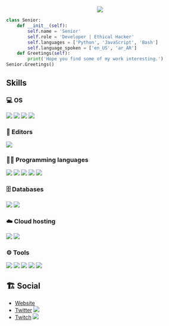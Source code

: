 
#
<p align=center>
<a href="https://discord.com/users/355579366991986688">
</a>
  </p>
<p align=center>
 <img src="https://komarev.com/ghpvc/?username=9z8-X7&style=for-the-badge&logo=Streamlit&color=blueviolet&logo=Bookmeter">
  </p>

```python
class Senior:
    def __init__(self):
        self.name = 'Senior'
        self.role = 'Developer | Ethical Hacker'
        self.languages = ['Python', 'JavaScript', 'Bash']
        self.language_spoken = ['en_US', 'ar_AR']
    def Greetings(self):
        print('Hope you find some of my work interesting.')
Senior.Greetings()
```


## Skills
### 💻 OS
![](https://img.shields.io/badge/-MacOS-lightgrey)
![](https://img.shields.io/badge/Ubuntu-E95420.svg?logo=Ubuntu&logoColor=black)
![](https://img.shields.io/badge/Kali-557C94.svg?logo=KaliLinux&logoColor=black)
![](https://img.shields.io/badge/Windows-0078D6.svg?logo=Windows&logoColor=black)

### 📝 Editors
![](https://img.shields.io/badge/Visual%20Studio%20Code-0078d7.svg?logo=visual-studio-code&logoColor=white)

### 👨‍💻 Programming languages
![](https://img.shields.io/badge/HTML-E34F26.svg?logo=html5&logoColor=white)
![](https://img.shields.io/badge/CSS-1572B6.svg?logo=css3&logoColor=white)
![](https://img.shields.io/badge/JavaScript-F7DF1E.svg?logo=javascript&logoColor=black)
![](https://img.shields.io/badge/Python-31A8FF.svg?logo=python&logoColor=white)
![](https://img.shields.io/badge/Bash-121011.svg?logo=gnu-bash&logoColor=white)

### 🗄️ Databases 
![](https://img.shields.io/badge/MySQL-4479A1.svg?logo=mysql&logoColor=white)
![](https://img.shields.io/badge/SQLite-003B57.svg?logo=SQLite&logoColor=white)

### ☁️ Cloud hosting
![](https://img.shields.io/badge/DigitalOcean-0080FF.svg?logo=DigitalOcean&logoColor=white)
![](https://img.shields.io/badge/RaspberryPi-A22846.svg?logo=RaspberryPi&logoColor=white)

### ⚙️ Tools
![](https://img.shields.io/badge/Terminal-4D4D4D.svg?logo=WindowsTerminal&logoColor=white)
![](https://img.shields.io/badge/Git-F05032.svg?logo=Git&logoColor=white")
![](https://img.shields.io/badge/Stack%20Overflow-F58025?logo=stackoverflow&logoColor=white)
![](https://img.shields.io/badge/npm-CB3837?logo=npm&logoColor=white)
![](https://img.shields.io/badge/PyPI-3775A9?logo=PyPI&logoColor=white)

## 🏗️ Social 
- [Website](https://notsenior.dev)
- [Twitter](https://twitter.com/seniorqy3)
![](https://img.shields.io/twitter/follow/seniorqy3?style=for-the-badge)
- [Twitch](https://www.twitch.tv/seniorqy3)
![](https://img.shields.io/twitch/status/seniorqy3?style=for-the-badge)
